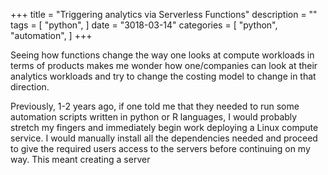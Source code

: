 +++
title = "Triggering analytics via Serverless Functions"
description = ""
tags = [
    "python",
]
date = "3018-03-14"
categories = [
    "python",
    "automation",
]
+++

Seeing how functions change the way one looks at compute workloads in terms of products makes me wonder how one/companies can look at their analytics workloads and try to change the costing model to change in that direction.

Previously, 1-2 years ago, if one told me that they needed to run some automation scripts written in python or R languages, I would probably stretch my fingers and immediately begin work deploying a Linux compute service. I would manually install all the dependencies needed and proceed to give the required users access to the servers before continuing on my way. This meant creating a server
